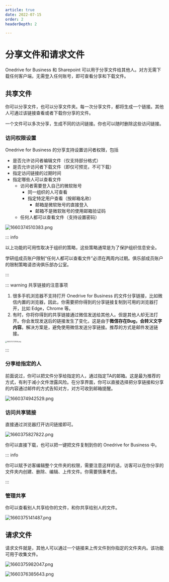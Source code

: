 ```yaml
---
article: true
date: 2022-07-15
order: 2
headerDepth: 2

---
```


# 分享文件和请求文件

Onedrive for Business 和 Sharepoint 可以用于分享文件给其他人。对方无需下载任何客户端，无需登入任何账号，即可查看分享和下载文件。

## 共享文件

你可以分享文件，也可以分享文件夹。每一次分享文件，都将生成一个链接。其他人可通过该链接查看或者下载你分享的文件。

一个文件可以多次分享，生成不同的访问链接。你也可以随时删除这些访问链接。

### 访问权限设置

Onedrive for Business 的分享支持设置访问者权限，包括

- 是否允许访问者编辑文件（仅支持部分格式）
- 是否允许访问者下载文件（即仅可预览，不可下载）
- 指定访问链接的过期时间
- 指定哪些人可以查看文件
  - 访问者需要登入自己的微软账号
    - 同一组织的人可查看
    - 指定特定用户查看（按邮箱名称）
      - 邮箱是微软账号的直接登入
      - 邮箱不是微软账号的使用邮箱验证码
  - 任何人都可以查看文件（支持设置密码）

![1660374510383.png](https://static-file.asi.ac.cn/2022/08/13/cbb36f1b5f48c.png)

::: info

以上功能的可用性取决于组织的策略，这些策略通常是为了保护组织信息安全。

学研组成员账户限制“任何人都可以查看文件”必须在两周内过期。俱乐部成员账户的限制策略请咨询俱乐部办公室。

:::

::: warning 共享链接的注意事项

1. 很多手机浏览器不支持打开 Onedrive for Business 的文件分享链接，比如微信内置的浏览器，因此，你需要把你得到的分享链接复制到可用的浏览器打开，比如 Edge，Chrome 等。
2. 有时，你将你得到的共享链接通过微信发送给其他人。但是其他人却无法打开。你会发现发送后的链接发生了变化，这是由于**微信存在Bug，会转义文字内容**。解决方案是，避免使用微信发送分享链接。推荐的方式是邮件发送链接。

<img src="https://static-file.asi.ac.cn/2022/08/13/248d2c7ec8dd3.png" alt="1660375737808.png" style="zoom:33%;" />

:::

### 分享给指定的人

前面说过，你可以把文件分享给指定的人，通过指定TA的邮箱。这是最为推荐的方式，有利于减小文件泄露风险。在分享界面，你可以直接选择把分享链接和分享的内容通过邮件的方式告知对方，对方可收到邮箱提醒。

![1660374942529.png](https://static-file.asi.ac.cn/2022/08/13/902745367da7b.png)

### 访问共享链接

直接通过浏览器打开访问链接即可。

![1660375827822.png](https://static-file.asi.ac.cn/2022/08/13/22d38bc8657ce.png)

你可以直接下载，也可以把一键把文件复制到你的 Onedrive for Business 中。

::: info

你可以赋予访客编辑整个文件夹的权限，需要注意这样的话，访客可以在你分享的文件夹内创建、删除、编辑、上传文件。你需要慎重考虑。

:::

### 管理共享

你可以查看别人共享给你的文件，和你共享给别人的文件。

![1660375141487.png](https://static-file.asi.ac.cn/2022/08/13/f47882d3762bf.png)

## 请求文件

请求文件就是，其他人可以通过一个链接来上传文件到你指定的文件夹内。该功能可用于收集文件。

![1660375982047.png](https://static-file.asi.ac.cn/2022/08/13/56985c1c6c2e6.png)

![1660376385643.png](https://static-file.asi.ac.cn/2022/08/13/e3f5f80783c21.png)
